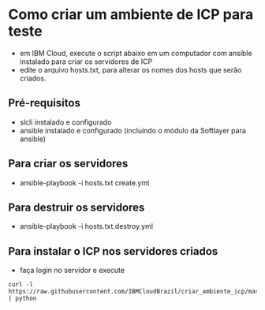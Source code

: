 # Como criar um ambiente de ICP para teste

- em IBM Cloud, execute o script abaixo em um computador com ansible instalado para criar os servidores de ICP
- edite o arquivo hosts.txt, para alterar os nomes dos hosts que serão criados.

## Pré-requisitos
- slcli instalado e configurado
- ansible instalado e configurado (incluíndo o módulo da Softlayer para ansible)

## Para criar os servidores 
- ansible-playbook -i hosts.txt create.yml 

## Para destruir os servidores
- ansible-playbook -i hosts.txt.destroy.yml

## Para instalar o ICP nos servidores criados
- faça login no servidor e execute
````
curl -l https://raw.githubusercontent.com/IBMCloudBrazil/criar_ambiente_icp/master/install.py | python
````

